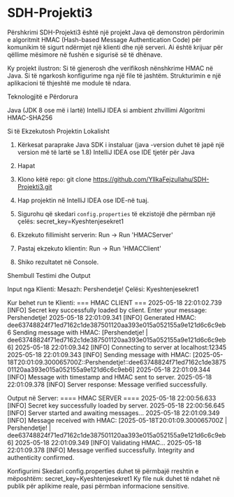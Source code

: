 # SDH-Projekti3
Përshkrimi
SDH-Projekti3 është një projekt Java që demonstron përdorimin e algoritmit HMAC (Hash-based Message Authentication Code) për komunikim të sigurt ndërmjet një klienti dhe një serveri. Ai është krijuar për qëllime mësimore në fushën e sigurisë së të dhënave.

Ky projekt ilustron:
Si të gjenerosh dhe verifikosh nënshkrime HMAC në Java.
Si të ngarkosh konfigurime nga një file të jashtëm.
Strukturimin e një aplikacioni të thjeshtë me module të ndara.

Teknologjitë e Përdorura

Java (JDK 8 ose më i lartë)
IntelliJ IDEA si ambient zhvillimi
Algoritmi HMAC-SHA256

Si të Ekzekutosh Projektin Lokalisht
1. Kërkesat paraprake
Java SDK i instaluar (java -version duhet të japë një version më të lartë se 1.8)
IntelliJ IDEA ose IDE tjetër për Java

2. Hapat
  1. Klono këtë repo:
   git clone https://github.com/YllkaFejzullahu/SDH-Projekti3.git

  2. Hap projektin në IntelliJ IDEA ose IDE-në tuaj.

  3. Sigurohu që skedari `config.properties` të ekzistojë dhe përmban një çelës:
   secret_key=Kyeshtenjesekret1

  4. Ekzekuto fillimisht serverin:
   Run -> Run 'HMACServer'

  5. Pastaj ekzekuto klientin:
   Run -> Run 'HMACClient'

  6. Shiko rezultatet në Console.

Shembull Testimi dhe Output

Input nga Klienti:
Mesazh: Pershendetje!
Çelësi: Kyeshtenjesekret1

Kur behet run te Klienti:
=== HMAC CLIENT ===
2025-05-18 22:01:02.739 [INFO] Secret key successfully loaded by client.
Enter your message: Pershendetje!
2025-05-18 22:01:09.341 [INFO] Generated HMAC: dee63748824f71ed7162c1de387501120aa393e015a052155a9e121d6c6c9eb6
Sending message with HMAC: [Pershendetje! | dee63748824f71ed7162c1de387501120aa393e015a052155a9e121d6c6c9eb6]
2025-05-18 22:01:09.342 [INFO] Connecting to server at localhost:12345
2025-05-18 22:01:09.343 [INFO] Sending message with HMAC: [2025-05-18T20:01:09.300065700Z::Pershendetje!::dee63748824f71ed7162c1de387501120aa393e015a052155a9e121d6c6c9eb6]
2025-05-18 22:01:09.344 [INFO] Message with timestamp and HMAC sent to server.
2025-05-18 22:01:09.378 [INFO] Server response: Message verified successfully.


Output në Server:
==== HMAC SERVER ====
2025-05-18 22:00:56.633 [INFO] Secret key successfully loaded by server.
2025-05-18 22:00:56.645 [INFO] Server started and awaiting messages...
2025-05-18 22:01:09.349 [INFO] Message received with HMAC: [2025-05-18T20:01:09.300065700Z | Pershendetje! | dee63748824f71ed7162c1de387501120aa393e015a052155a9e121d6c6c9eb6]
2025-05-18 22:01:09.349 [INFO] Validating HMAC...
2025-05-18 22:01:09.378 [INFO] Message verified successfully. Integrity and authenticity confirmed.


Konfigurimi
Skedari config.properties duhet të përmbajë rreshtin e mëposhtëm:
secret_key=Kyeshtenjesekret1
Ky file nuk duhet të ndahet në publik për aplikime reale, pasi përmban informacione sensitive.
